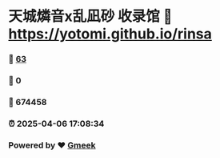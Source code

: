 # 天城燐音x乱凪砂 收录馆 :link: https://yotomi.github.io/rinsa 
### :page_facing_up: [63](https://yotomi.github.io/rinsa/tag.html) 
### :speech_balloon: 0 
### :hibiscus: 674458 
### :alarm_clock: 2025-04-06 17:08:34 
### Powered by :heart: [Gmeek](https://github.com/Meekdai/Gmeek)
